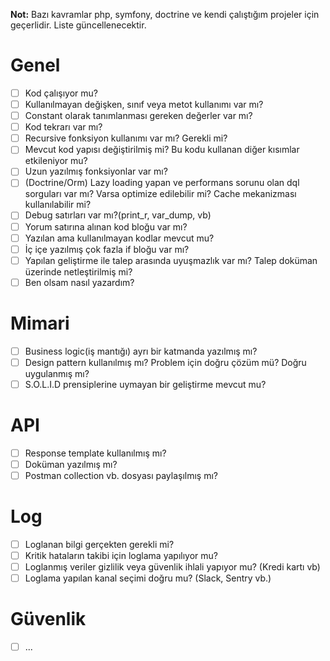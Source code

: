 **Not:** Bazı kavramlar php, symfony, doctrine ve kendi çalıştığım projeler için geçerlidir. Liste güncellenecektir.

# Genel
- [ ] Kod çalışıyor mu?
- [ ] Kullanılmayan değişken, sınıf veya metot kullanımı var mı?
- [ ] Constant olarak tanımlanması gereken değerler var mı?
- [ ] Kod tekrarı var mı?
- [ ] Recursive fonksiyon kullanımı var mı? Gerekli mi?
- [ ] Mevcut kod yapısı değiştirilmiş mi? Bu kodu kullanan diğer kısımlar etkileniyor mu?
- [ ] Uzun yazılmış fonksiyonlar var mı?
- [ ] (Doctrine/Orm) Lazy loading yapan ve performans sorunu olan dql sorguları var mı? Varsa optimize edilebilir mi? Cache mekanizması kullanılabilir mi?
- [ ] Debug satırları var mı?(print_r, var_dump, vb)
- [ ] Yorum satırına alınan kod bloğu var mı?
- [ ] Yazılan ama kullanılmayan kodlar mevcut mu?
- [ ] İç içe yazılmış çok fazla if bloğu var mı?
- [ ] Yapılan geliştirme ile talep arasında uyuşmazlık var mı? Talep doküman üzerinde netleştirilmiş mi?
- [ ] Ben olsam nasıl yazardım?

# Mimari
- [ ] Business logic(iş mantığı) ayrı bir katmanda yazılmış mı?
- [ ] Design pattern kullanılmış mı? Problem için doğru çözüm mü? Doğru uygulanmış mı?
- [ ] S.O.L.I.D prensiplerine uymayan bir geliştirme mevcut mu?

# API
- [ ] Response template kullanılmış mı?
- [ ] Doküman yazılmış mı?
- [ ] Postman collection vb. dosyası paylaşılmış mı?

# Log
- [ ] Loglanan bilgi gerçekten gerekli mi?
- [ ] Kritik hataların takibi için loglama yapılıyor mu?
- [ ] Loglanmış veriler gizlilik veya güvenlik ihlali yapıyor mu? (Kredi kartı vb)
- [ ] Loglama yapılan kanal seçimi doğru mu? (Slack, Sentry vb.)

# Güvenlik
- [ ] ...
